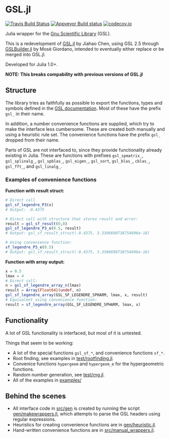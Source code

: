 GSL.jl
======

[![Travis Build Status](https://travis-ci.org/JuliaMath/GSL.jl.svg?branch=master)](https://travis-ci.org/JuliaMath/GSL.jl)
[![Appveyor Build status](https://ci.appveyor.com/api/projects/status/7049flml50cs65mu/branch/master?svg=true)](https://ci.appveyor.com/project/simonbyrne/gsl-jl/branch/master)
[![codecov.io](http://codecov.io/github/JuliaMath/GSL.jl/coverage.svg?branch=master)](http://codecov.io/github/JuliaMath/GSL.jl?branch=master)

Julia wrapper for the [Gnu Scientific
Library](https://www.gnu.org/software/gsl/doc/html/index.html) (GSL).

This is a redevelopment of [GSL.jl](https://github.com/JuliaMath/GSL.jl) by Jiahao Chen,
using GSL 2.5 through [GSLBuilder.jl](https://github.com/giordano/GSLBuilder.jl) by Mosè
Giordano, intended to eventually either replace or be merged into GSL.jl.

Developed for Julia 1.0+.

**NOTE: This breaks compability with previous versions of GSL.jl**

## Structure

The library tries as faithfully as possible to export the functions, types and symbols
defined in the [GSL
documentation](https://www.gnu.org/software/gsl/doc/html/index.html). Most of these have
the prefix `gsl_` in their name.

In addition, a number convenience functions are supplied, which try to make the interface
less cumbersome. These are created both manually and using a heuristic rule set. The
convenience functions have the prefix `gsl_` dropped from their name.

Parts of GSL are not interfaced to, since they provide functionality already existing in
Julia. These are functions with prefixes `gsl_spmatrix_`, `gsl_splinalg_`, `gsl_spblas_`,
`gsl_eigen_`, `gsl_sort`, `gsl_blas_`,
`cblas_`, `gsl_fft_`, and `gsl_linalg_`.

### Examples of convenience functions

**Function with result struct:**
```julia
# Direct call
gsl_sf_legendre_P3(x)
# Output: -0.4375

# Direct call with structure that stores result and error:
result = gsl_sf_result(0,0)
gsl_sf_legendre_P3_e(0.5, result)
# Output: gsl_sf_result_struct(-0.4375, 3.3306690738754696e-16)

# Using convenience function:
sf_legendre_P3_e(0.5)
# Output: gsl_sf_result_struct(-0.4375, 3.3306690738754696e-16)
```

**Function with array output:**
```julia
x = 0.5
lmax = 4
# Direct call:
n = gsl_sf_legendre_array_n(lmax)
result = Array{Float64}(undef, n)
gsl_sf_legendre_array(GSL_SF_LEGENDRE_SPHARM, lmax, x, result)
# Equivalent using convenience function:
result = sf_legendre_array(GSL_SF_LEGENDRE_SPHARM, lmax, x)
```

## Functionality

A lot of GSL functionality is interfaced, but most of it is untested.

Things that seem to be working:

* A lot of the special functions `gsl_sf_*`, and convenience functions `sf_*`.
* Root finding, see examples in [test/rootfinding.jl](test/rootfinding.jl).
* Convenice functions `hypergeom` and `hypergeom_e` for the hypergeometric functions.
* Random number generation, see [test/rng.jl](test/rng.jl).
* All of the examples in [examples/](examples/)

## Behind the scenes

* All interface code in [src/gen](src/gen) is created by running the script
  [gen/makewrappers.jl](gen/makewrappers.jl), which attempts to parse the GSL headers
  using regular expressions.
* Heuristics for creating convenience functions are in
  [gen/heuristic.jl](gen/heuristic.jl).
* Hand-written convenience functions are in
  [src/manual_wrappers.jl](src/manual_wrappers.jl).
